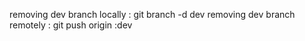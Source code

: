 removing dev branch locally : git branch -d dev
removing dev branch remotely : git push origin :dev

